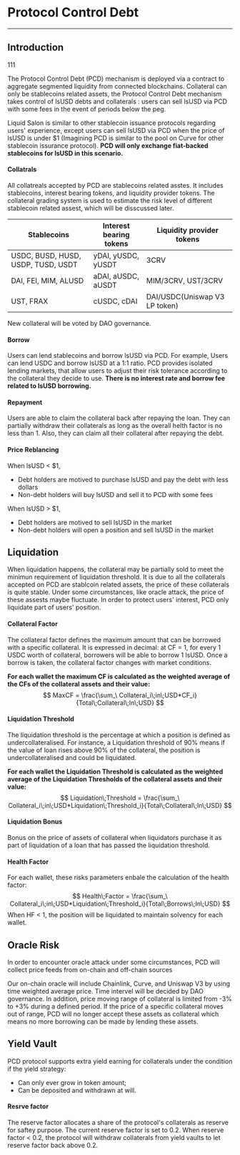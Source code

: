 # Protocol Control Debt

---



## Introduction
111

The Protocol Control Debt (PCD) mechanism is deployed via a contract to aggregate segmented liquidity from connected blockchains. Collateral can only be stablecoins related assets, the Protocol Control Debt mechanism takes control of lsUSD debts and collaterals : users can sell lsUSD via PCD with some fees in the event of periods below the peg.

Liquid Salon is similar to other stablecoin issuance protocols regarding users' experience, except users can sell lsUSD via PCD when the price of lsUSD is under $1 (Imagining PCD is similar to the pool on Curve for other stablecoin issurance protocol). **PCD will only exchange fiat-backed stablecoins for lsUSD in this scenario.** 

#### Collatrals

All collatreals accepted by PCD are stablecoins related asstes. It includes stablecoins, interest bearing tokens, and liquidity provider tokens. The collateral grading system is used to estimate the risk level of different stablecoin related assest, which will be disscussed later.

| Stablecoins                        | Interest bearing tokens | Liquidity provider tokens     |
| ---------------------------------- | ----------------------- | ----------------------------- |
| USDC, BUSD, HUSD, USDP, TUSD, USDT | yDAI,  yUSDC, yUSDT     | 3CRV                          |
| DAI, FEI, MIM, ALUSD               | aDAI,  aUSDC, aUSDT     | MIM/3CRV, UST/3CRV            |
| UST, FRAX                          | cUSDC, cDAI             | DAI/USDC(Uniswap V3 LP token) |

New collateral will be voted by DAO governance.

#### Borrow

Users can lend stablecoins and borrow lsUSD via PCD. For example, Users can lend USDC and borrow lsUSD at a 1:1 ratio. PCD provides isolated lending markets, that allow users to adjust their risk tolerance according to the collateral they decide to use. **There is no interest rate and borrow fee related to lsUSD borrowing.** 

#### Repayment

Users are able to claim the collateral back after repaying the loan. They can partially withdraw their collaterals as long as the overall helth factor is no less than 1. Also, they can claim all their collateral after repaying the debt.

#### Price Reblancing

When lsUSD < $1, 

- Debt holders are motived to purchase lsUSD and pay the debt with less dollars
- Non-debt holders will buy lsUSD and sell it to PCD with some fees

When lsUSD > $1,

- Debt holders are motived to sell lsUSD in the market
- Non-debt holders will open a position and sell lsUSD in the market



## Liquidation

When liquidation happens, the collateral may be partially sold to meet the minimun requirement of liquidation threshold. It is due to all the collaterals accepted on PCD are stablcoin related assets, the price of these collaterals is quite stable. Under some circumstances, like oracle attack, the price of these assests maybe fluctuate. In order to protect users' interest, PCD only liquidate part of users' position.

#### Collateral Factor

The collateral factor defines the maximum amount that can be borrowed with a specific collateral. It is expressed in decimal: at CF = 1, for every 1 USDC worth of collateral, borrowers will be able to borrow 1 lsUSD. Once a borrow is taken, the collateral factor changes with market conditions.

**For each wallet the maximum CF is calculated as the weighted average of the CFs of the collateral assets and their value:**
$$
MaxCF = \frac{\sum_\ Collateral_i\;in\;USD*CF_i}{Total\;Collateral\;In\;USD}
$$



#### Liquidation Threshold

The liquidation threshold is the percentage at which a position is defined as undercollateralised. For instance, a Liquidation threshold of 90% means if the value of loan rises above 90% of the collateral, the position is undercollateralised and could be liquidated.

**For each wallet the Liquidation Threshold is calculated as the weighted average of the Liquidation Thresholds of the collateral assets and their value:**
$$
Liquidation\;Threshold = \frac{\sum_\ Collateral_i\;in\;USD*Liquidation\;Threshold_i}{Total\;Collateral\;In\;USD}
$$



#### Liquidation Bonus

Bonus on the price of assets of collateral when liquidators purchase it as part of liquidation of a loan that has passed the liquidation threshold.

#### Health Factor

For each wallet, these risks parameters enbale the calculation of the health factor:
$$
Health\;Factor = \frac{\sum_\ Collateral_i\;in\;USD*Liquidation\;Threshold_i}{Total\;Borrows\;In\;USD}
$$
When HF < 1,  the position will be liquidated to maintain solvency for each wallet.



## Oracle Risk

In order to encounter oracle attack under some circumstances, PCD will collect price feeds from on-chain and off-chain sources

Our on-chain oracle will include Chainlink, Curve, and Uniswap V3 by using time weighted average price. Time intervel will be decided by DAO governance. In addition, price moving range of collateral is limited from -3% to +3% during a defined period. If the price of a specific collateral moves out of range, PCD will no longer accept these assets as collateral which means no more borrowing can be made by lending these assets.

## Yield Vault

PCD protocol supports extra yield earning for collaterals under the condition if the yield strategy: 

- Can only ever grow in token amount;
- Can be deposited and withdrawn at will.

#### Resrve factor

The reserve factor allocates a share of the protocol's collaterals as reserve for saftey purpose. The current reserve factor is set to 0.2. When reserve factor < 0.2, the protocol will withdraw collaterals from yield vaults to let reserve factor back above 0.2.

















